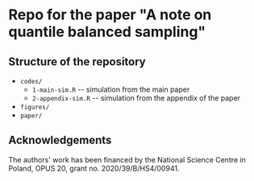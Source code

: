 # Repo for the paper "A note on quantile balanced sampling"

## Structure of the repository

+ `codes/`
    + `1-main-sim.R` -- simulation from the main paper
    + `2-appendix-sim.R` -- simulation from the appendix of the paper
+ `figures/`
+ `paper/`


## Acknowledgements

The authors' work has been financed by the National Science Centre in Poland, OPUS 20, grant no. 2020/39/B/HS4/00941. 